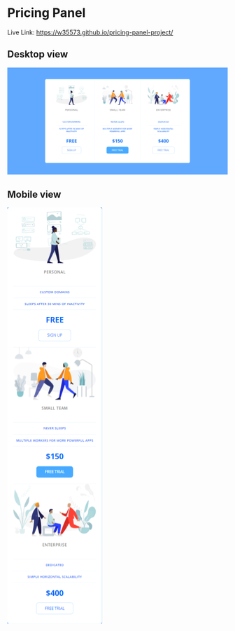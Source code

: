 # Pricing Panel
Live Link: https://w35573.github.io/pricing-panel-project/

## Desktop view
![alt text](https://github.com/w35573/pricing-panel-project/blob/be05024f752c6c9059099ffacafd34d788860ffe/screenshots/desktop.png)

## Mobile view
![alt text](https://github.com/w35573/pricing-panel-project/blob/be05024f752c6c9059099ffacafd34d788860ffe/screenshots/mobile.png)

